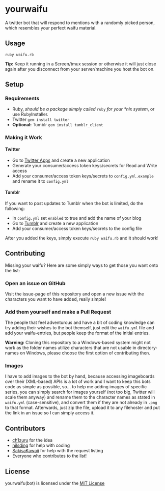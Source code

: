 # yourwaifu

A twitter bot that will respond to mentions with a randomly picked person, which resembles your perfect waifu material.

## Usage

`ruby waifu.rb`

**Tip:** Keep it running in a Screen/tmux session or otherwise it will just close again after you disconnect from your server/machine you host the bot on.

## Setup

### Requirements

* Ruby, *should be a package simply called* `ruby` *for your \*nix system*, or use RubyInstaller.
* Twitter `gem install twitter`
* **Optional:** Tumblr `gem install tumblr_client`

### Making it Work

#### Twitter

* Go to [Twitter Apps](https://apps.twitter.com/) and create a new application
* Generate your consumer/access token keys/secrets for Read and Write access
* Add your consumer/access token keys/secrets to `config.yml.example` and rename it to `config.yml`

#### Tumblr

If you want to post updates to Tumblr when the bot is limited, do the following:

* In `config.yml` set `enabled` to true and add the name of your blog
* Go to [Tumblr](https://www.tumblr.com/oauth/apps) and create a new application
* Add your consumer/access token keys/secrets to the config file

After you added the keys, simply execute `ruby waifu.rb` and it should work!

## Contributing

Missing your waifu? Here are some simply ways to get those you want onto the list:

### Open an issue on GitHub

Visit the issue-page of this repository and open a new issue with the characters you want to have added, really simple!

### Add them yourself and make a Pull Request

The people that feel adventurous and have a bit of coding knowledge can try adding their wishes to the bot themself, just edit the `waifu.yml` file and add your waifu-entries, but people keep the format of the initial entries.

**Warning:** Cloning this repository to a Windows-based system might not work as the folder names utilize characters that are not usable in directory-names on Windows, please choose the first option of contributing then.

### Images

I have to add images to the bot by hand, because accessing imageboards over their (XML-based) APIs is a lot of work and I want to keep this bots code as simple as possible, so...
to help me adding images of specific series, you can simply search for images yourself (not too big, Twitter will scale them anyway) and rename them to the character names as stated in `waifu.yml` (case-sensitive), and convert them if they are not already in `.png` to that format. 
Afterwards, just zip the file, upload it to any filehoster and put the link in an issue so I can simply access it.

## Contributors

* [ch1zuru](https://github.com/ch1zuru) for the idea
* [nilsding](http://github.com/nilsding) for help with coding
* [SakisaKawaii](http://twitter.com/SakisaKawaii) for help with the request listing
* Everyone who contributes to the list!

## License

yourwaifu(bot) is licensed under the [MIT License](http://opensource.org/licenses/MIT)
